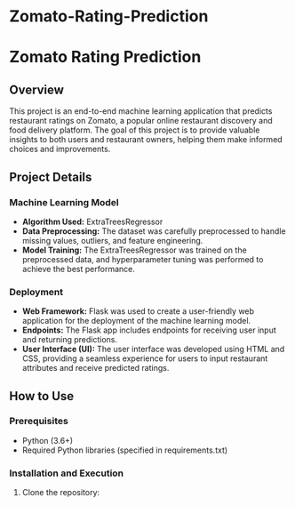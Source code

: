 # Zomato-Rating-Prediction

# Zomato Rating Prediction

## Overview
This project is an end-to-end machine learning application that predicts restaurant ratings on Zomato, a popular online restaurant discovery and food delivery platform. The goal of this project is to provide valuable insights to both users and restaurant owners, helping them make informed choices and improvements.

## Project Details

### Machine Learning Model
- **Algorithm Used:** ExtraTreesRegressor
- **Data Preprocessing:** The dataset was carefully preprocessed to handle missing values, outliers, and feature engineering.
- **Model Training:** The ExtraTreesRegressor was trained on the preprocessed data, and hyperparameter tuning was performed to achieve the best performance.

### Deployment
- **Web Framework:** Flask was used to create a user-friendly web application for the deployment of the machine learning model.
- **Endpoints:** The Flask app includes endpoints for receiving user input and returning predictions.
- **User Interface (UI):** The user interface was developed using HTML and CSS, providing a seamless experience for users to input restaurant attributes and receive predicted ratings.

## How to Use

### Prerequisites
- Python (3.6+)
- Required Python libraries (specified in requirements.txt)

### Installation and Execution
1. Clone the repository:
